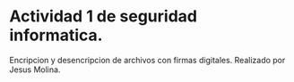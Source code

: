 # Actividad 1 de seguridad informatica.

Encripcion y desencripcion de archivos con firmas digitales.
Realizado por Jesus Molina.
